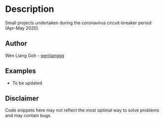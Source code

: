 # Description 
Small projects undertaken during the coronavirus circuit-breaker period (Apr-May 2020).


## Author
Wen Liang Goh - [wenlianggg](https://github.com/wenlianggg)


## Examples
* To be updated


## Disclaimer
Code snippets here may not reflect the most optimal way to solve problems and may contain bugs.

